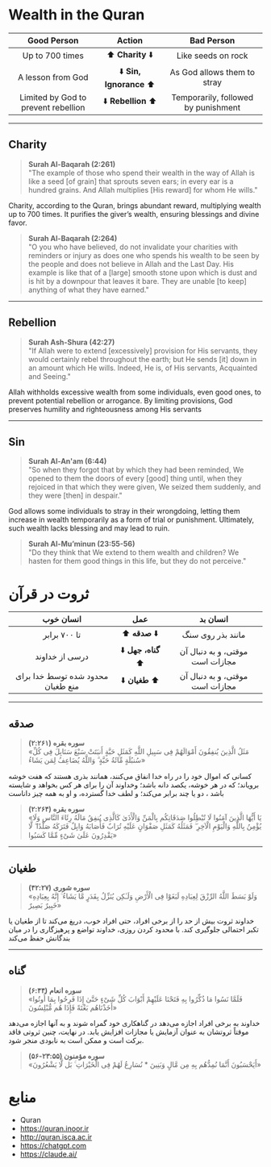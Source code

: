 # Wealth in the Quran

|             Good Person             |         Action         |             Bad Person              |
| :---------------------------------: | :--------------------: | :---------------------------------: |
|           Up to 700 times           |    ⬆️ **Charity** ⬇️     |         Like seeds on rock          |
|          A lesson from God          | ⬇️ **Sin, Ignorance** ⬆️ |     As God allows them to stray     |
| Limited by God to prevent rebellion |   ⬇️ **Rebellion** ⬆️    | Temporarily, followed by punishment |

---

## Charity

> **Surah Al-Baqarah (2:261)**  
> "The example of those who spend their wealth in the way of Allah is like a seed [of grain] that sprouts seven ears; in every ear is a hundred grains. And Allah multiplies [His reward] for whom He wills."

Charity, according to the Quran, brings abundant reward, multiplying wealth up to 700 times. It purifies the giver’s wealth, ensuring blessings and divine favor.

> **Surah Al-Baqarah (2:264)**  
> "O you who have believed, do not invalidate your charities with reminders or injury as does one who spends his wealth to be seen by the people and does not believe in Allah and the Last Day. His example is like that of a [large] smooth stone upon which is dust and is hit by a downpour that leaves it bare. They are unable [to keep] anything of what they have earned."

---

## Rebellion

> **Surah Ash-Shura (42:27)**  
> "If Allah were to extend [excessively] provision for His servants, they would certainly rebel throughout the earth; but He sends [it] down in an amount which He wills. Indeed, He is, of His servants, Acquainted and Seeing."

Allah withholds excessive wealth from some individuals, even good ones, to prevent potential rebellion or arrogance. By limiting provisions, God preserves humility and righteousness among His servants

---

## Sin

> **Surah Al-An'am (6:44)**  
> "So when they forgot that by which they had been reminded, We opened to them the doors of every [good] thing until, when they rejoiced in that which they were given, We seized them suddenly, and they were [then] in despair."

God allows some individuals to stray in their wrongdoing, letting them increase in wealth temporarily as a form of trial or punishment. Ultimately, such wealth lacks blessing and may lead to ruin.

> **Surah Al-Mu’minun (23:55-56)**  
> "Do they think that We extend to them wealth and children? We hasten for them good things in this life, but they do not perceive."

# ثروت در قرآن

|             انسان خوب             |        عمل        |            انسان بد             |
| :-------------------------------: | :---------------: | :-----------------------------: |
|           تا ۷۰۰ برابر            |   ⬆️ **صدقه** ⬇️    |        مانند بذر روی سنگ        |
|          درسی از خداوند           | ⬇️ **گناه، جهل** ⬆️ | موقتی، و به دنبال آن مجازات است |
| محدود شده توسط خدا برای منع طغیان |   ⬇️ **طغیان** ⬆️   | موقتی، و به دنبال آن مجازات است |

---

## صدقه

> **سوره بقره (۲:۲۶۱)**  
> «مَثَلُ الَّذِینَ یُنفِقُونَ أَمْوَالَهُمْ فِی سَبِیلِ اللَّهِ کَمَثَلِ حَبَّةٍ أَنبَتَتْ سَبْعَ سَنَابِلَ فِی کُلِّ سُنبُلَةٍ مِّائَةُ حَبَّةٍ ۗ وَاللَّهُ یُضَاعِفُ لِمَن یَشَاءُ»

كسانى كه اموال خود را در راه خدا انفاق مى‌كنند، همانند بذرى هستند كه هفت خوشه بروياند؛ كه در هر خوشه، يكصد دانه باشد؛ وخداوند آن را براى هر كس بخواهد و شايسته باشد ، دو يا چند برابر مى‌كند؛ و لطف خدا گسترده، و او به همه چيز داناست

> **سوره بقره (۲:۲۶۴)**  
> «یَا أَیُّهَا الَّذِینَ آمَنُوا لَا تُبْطِلُوا صَدَقَاتِکُم بِالْمَنِّ وَالْأَذَىٰ کَالَّذِی یُنفِقُ مَالَهُ رِئَاءَ النَّاسِ وَلَا یُؤْمِنُ بِاللَّهِ وَالْیَوْمِ الْآخِرِ ۖ فَمَثَلُهُ کَمَثَلِ صَفْوَانٍ عَلَیْهِ تُرَابٌ فَأَصَابَهُ وَابِلٌ فَتَرَکَهُ صَلْدًا ۖ لَّا یَقْدِرُونَ عَلَىٰ شَیْءٍ مِّمَّا کَسَبُوا»

---

## طغیان

> **سوره شوری (۴۲:۲۷)**  
> «وَلَوْ بَسَطَ اللَّهُ الرِّزْقَ لِعِبَادِهِ لَبَغَوْا فِی الْأَرْضِ وَلَـٰکِن یُنَزِّلُ بِقَدَرٍ مَّا یَشَاءُ ۚ إِنَّهُ بِعِبَادِهِ خَبِیرٌ بَصِیرٌ»

خداوند ثروت بیش از حد را از برخی افراد، حتی افراد خوب، دریغ می‌کند تا از طغیان یا تکبر احتمالی جلوگیری کند. با محدود کردن روزی، خداوند تواضع و پرهیزگاری را در میان بندگانش حفظ می‌کند

---

## گناه

> **سوره انعام (۶:۴۴)**  
> «فَلَمَّا نَسُوا مَا ذُکِّرُوا بِهِ فَتَحْنَا عَلَیْهِمْ أَبْوَابَ کُلِّ شَیْءٍ حَتَّىٰ إِذَا فَرِحُوا بِمَا أُوتُوا أَخَذْنَاهُم بَغْتَةً فَإِذَا هُم مُّبْلِسُونَ»

خداوند به برخی افراد اجازه می‌دهد در گناهکاری خود گمراه شوند و به آنها اجازه می‌دهد موقتاً ثروتشان به عنوان آزمایش یا مجازات افزایش یابد. در نهایت، چنین ثروتی فاقد برکت است و ممکن است به نابودی منجر شود.

> **سوره مؤمنون (۲۳:۵۵-۵۶)**  
> «أَیَحْسَبُونَ أَنَّمَا نُمِدُّهُم بِهِ مِن مَّالٍ وَبَنِینَ * نُسَارِعُ لَهُمْ فِی الْخَیْرَاتِ ۚ بَل لَّا یَشْعُرُونَ»

# منابع

* Quran
* <https://quran.inoor.ir>
* <http://quran.isca.ac.ir>
* <https://chatgpt.com>
* <https://claude.ai/>
